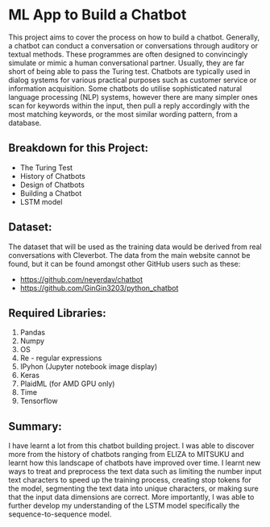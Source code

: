 # ML App to Build a Chatbot

This project aims to cover the process on how to build a chatbot. Generally, a chatbot can conduct a conversation or conversations through auditory or textual methods. These programmes are often designed to convincingly simulate or mimic a human conversational partner. Usually, they are far short of being able to pass the Turing test. Chatbots are typically used in dialog systems for various practical purposes such as customer service or information acquisition. Some chatbots do utilise sophisticated natural language processing (NLP) systems, however there are many simpler ones scan for keywords within the input, then pull a reply accordingly with the most matching keywords, or the most similar wording pattern, from a database.

## Breakdown for this Project:
- The Turing Test
- History of Chatbots
- Design of Chatbots
- Building a Chatbot
- LSTM model

## Dataset:

The dataset that will be used as the training data would be derived from real conversations with Cleverbot. The data from the main website cannot be found, but it can be found amongst other GitHub users such as these:
- https://github.com/neyerdav/chatbot
- https://github.com/GinGin3203/python_chatbot

## Required Libraries:

1. Pandas
2. Numpy
3. OS
4. Re - regular expressions
5. IPyhon (Jupyter notebook image display)
6. Keras
7. PlaidML (for AMD GPU only)
8. Time
9. Tensorflow

## Summary:

I have learnt a lot from this chatbot building project. I was able to discover more from the history of chatbots ranging from ELIZA to MITSUKU and learnt how this landscape of chatbots have improved over time. I learnt new ways to treat and preprocess the text data such as limiting the number input text characters to speed up the training process,  creating stop tokens for the model, segmenting the text data into unique characters, or making sure that the input data dimensions are correct. More importantly, I was able to further develop my understanding of the LSTM model specifically the sequence-to-sequence model. 
